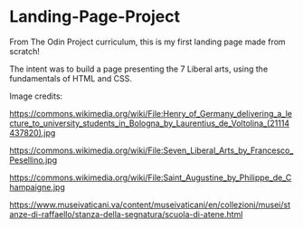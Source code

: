 # Landing-Page-Project
From The Odin Project curriculum, this is my first landing page made from scratch!

The intent was to build a page presenting the 7 Liberal arts, using the fundamentals of HTML and CSS.


Image credits:

https://commons.wikimedia.org/wiki/File:Henry_of_Germany_delivering_a_lecture_to_university_students_in_Bologna_by_Laurentius_de_Voltolina_(21114437820).jpg

https://commons.wikimedia.org/wiki/File:Seven_Liberal_Arts_by_Francesco_Pesellino.jpg

https://commons.wikimedia.org/wiki/File:Saint_Augustine_by_Philippe_de_Champaigne.jpg

https://www.museivaticani.va/content/museivaticani/en/collezioni/musei/stanze-di-raffaello/stanza-della-segnatura/scuola-di-atene.html
